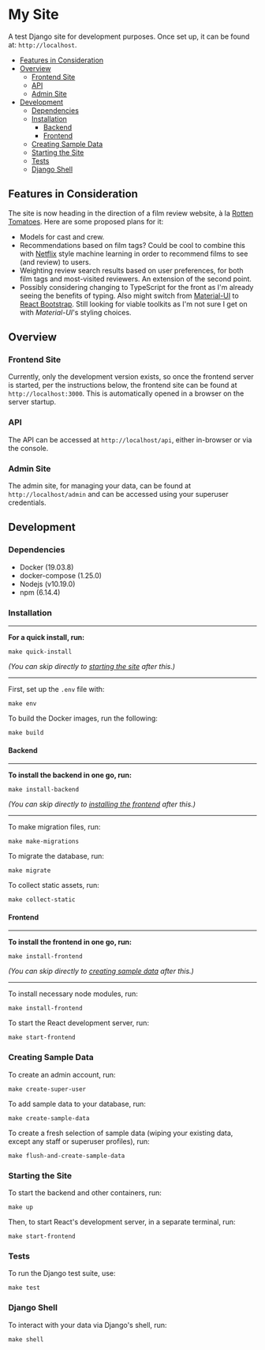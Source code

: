 # My Site

A test Django site for development purposes. Once set up, it can be found at:
`http://localhost`.

- [Features in Consideration](#features-in-consideration)
- [Overview](#overview)
  - [Frontend Site](#frontend-site)
  - [API](#api)
  - [Admin Site](#admin-site)
- [Development](#development)
  - [Dependencies](#dependencies)
  - [Installation](#installation)
    - [Backend](#backend)
    - [Frontend](#frontend)
  - [Creating Sample Data](#creating-sample-data)
  - [Starting the Site](#starting-the-site)
  - [Tests](#tests)
  - [Django Shell](#django-shell)


## Features in Consideration

The site is now heading in the direction of a film review website, à la [Rotten
Tomatoes](https://www.rottentomatoes.com/). Here are some proposed plans for it:

- Models for cast and crew.
- Recommendations based on film tags? Could be cool to combine this with 
  [Netflix](https://www.netflix.com) style machine learning in order to
  recommend films to see (and review) to users.
- Weighting review search results based on user preferences, for both film tags
  and most-visited reviewers. An extension of the second point.
- Possibly considering changing to TypeScript for the front as I'm already
  seeing the benefits of typing. Also might switch from [Material-UI](https://material-ui.com/)
  to [React Bootstrap](https://react-bootstrap.github.io/). Still looking for
  viable toolkits as I'm not sure I get on with _Material-UI_'s styling choices.


## Overview

### Frontend Site

Currently, only the development version exists, so once the frontend server is
started, per the instructions below, the frontend site can be found at 
`http://localhost:3000`. This is automatically opened in a browser on the 
server startup.

### API

The API can be accessed at `http://localhost/api`, either in-browser or via
the console.

### Admin Site

The admin site, for managing your data, can be found at `http://localhost/admin` 
and can be accessed using your superuser credentials.


## Development

### Dependencies

- Docker (19.03.8)
- docker-compose (1.25.0)
- Nodejs (v10.19.0)
- npm (6.14.4)

### Installation

___

**For a quick install, run:**
```
make quick-install
```
_(You can skip directly to [starting the site](#starting-the-site) after this.)_
___

First, set up the `.env` file with:
```
make env
```

To build the Docker images, run the following:
```
make build
```

#### Backend

___
**To install the backend in one go, run:**
```
make install-backend
```
_(You can skip directly to [installing the frontend](#frontend) after this.)_
___

To make migration files, run:
```
make make-migrations
```

To migrate the database, run:
```
make migrate
```

To collect static assets, run:
```
make collect-static
```

#### Frontend

___
**To install the frontend in one go, run:**
```
make install-frontend
```
_(You can skip directly to [creating sample data](#creating-sample-data) after this.)_
___

To install necessary node modules, run:
```
make install-frontend
```

To start the React development server, run:
```
make start-frontend
```

### Creating Sample Data

To create an admin account, run:
```
make create-super-user
```

To add sample data to your database, run:
```
make create-sample-data
```

To create a fresh selection of sample data (wiping your existing data, except 
any staff or superuser profiles), run:
```
make flush-and-create-sample-data
```

### Starting the Site

To start the backend and other containers, run:
```
make up
```

Then, to start React's development server, in a separate terminal, run:
```
make start-frontend
```


### Tests

To run the Django test suite, use:
```
make test
```

### Django Shell

To interact with your data via Django's shell, run:
```
make shell
```
